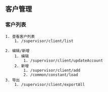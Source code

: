 ## 客户管理
  ### 客户列表
    1. 查看客户列表
        1. /supervisor/client/list

    2. 编辑/新增
        1. 编辑
            1. /supervisor/client/updateAccount
        2. 新增
            1. /supervisor/client/add
            2. /common/constant/load
    3. 导出
        1. /supervisor/client/exportAll
